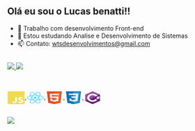 ## Olá eu sou o Lucas benatti!!

- 🔭 Trabalho com desenvolvimento Front-end
- 🌱 Estou estudando Analise e Desenvolvimento de Sistemas
- 📫 Contato: wtsdesenvolvimentos@gmail.com

##

<div>
  <a href="https://github.com/lucasbenatti32">
  <img height="180em" src="https://github-readme-stats.vercel.app/api?username=lucasbenatti32&show_icons=true&theme=dark&include_all_commits=true&count_private=true"/>
  <img height="180em" src="https://github-readme-stats.vercel.app/api/top-langs/?username=lucasbenatti32&layout=compact&langs_count=7&theme=dark"/>
</div>
  
  
  ##
  
 <div style="display: inline_block"><br>
   
  <img align="center" alt="lucas-Js" height="30" width="40" src="https://raw.githubusercontent.com/devicons/devicon/master/icons/javascript/javascript-plain.svg">
  <img align="center" alt="lucas-React" height="30" width="40" src="https://raw.githubusercontent.com/devicons/devicon/master/icons/react/react-original.svg">
  <img align="center" alt="lucas-HTML" height="30" width="40" src="https://raw.githubusercontent.com/devicons/devicon/master/icons/html5/html5-original.svg">
  <img align="center" alt="lucas-CSS" height="30" width="40" src="https://raw.githubusercontent.com/devicons/devicon/master/icons/css3/css3-original.svg">
  <img align="center" alt="lucas-Csharp" height="30" width="40" src="https://raw.githubusercontent.com/devicons/devicon/master/icons/csharp/csharp-original.svg">
  
</div>
  
  ##
  
   <a href = "mailto:wtsdesenvolvimentos@gmail.com"><img src="https://img.shields.io/badge/-Gmail-%23333?style=for-the-badge&logo=gmail&logoColor=white" target="_blank"></a>
